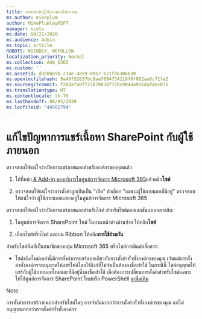 ```yaml
---
title: การแชร์กับผู้ใช้ภายนอกไม่ทํางาน
ms.author: mikeplum
author: MikePlumleyMSFT
manager: scotv
ms.date: 04/21/2020
ms.audience: Admin
ms.topic: article
ROBOTS: NOINDEX, NOFOLLOW
localization_priority: Normal
ms.collection: Adm_O365
ms.custom: ''
ms.assetid: d3d0b69b-214e-4859-8957-621fd6306b30
ms.openlocfilehash: 9a40f52637bc8aa7894754118f0f862aa6c71fe2
ms.sourcegitcommit: f28dafa0f727870038f72bc904da926daf4ec07b
ms.translationtype: MT
ms.contentlocale: th-TH
ms.lasthandoff: 06/05/2020
ms.locfileid: "44582794"
---
```

# <a name="fix-problems-sharing-sharepoint-content-with-external-users"></a>แก้ไขปัญหาการแชร์เนื้อหา SharePoint กับผู้ใช้ภายนอก

ตรวจสอบให้แน่ใจว่าเปิดการแชร์ภายนอกสําหรับองค์กรของคุณแล้ว
  
1. ไปที่หน้า[ &amp; Add-in ของบริการในศูนย์การจัดการ Microsoft 365](https://portal.office.com/adminportal/home#/Settings/ServicesAndAddIns)แล้วคลิก**ไซต์**
    
2. ตรวจสอบให้แน่ใจว่าการตั้งค่าถูกเปิดเป็น "เปิด" ถ้าเลือก "เฉพาะผู้ใช้ภายนอกที่มีอยู่" ตรวจสอบให้แน่ใจว่า ผู้ใช้ภายนอกแสดงอยู่ในศูนย์การจัดการ Microsoft 365
    
ตรวจสอบให้แน่ใจว่าเปิดการแชร์ภายนอกสําหรับไซต์ สําหรับไซต์คอลเลกชันแบบคลาสสิก:
  
1. ในศูนย์การจัดการ SharePoint ใหม่ ในบานหน้าต่างด้านซ้าย ให้คลิก**ไซต์**
    
2. เลือกไซต์หรือไซต์ และบน Ribbon ให้คลิก**การใช้ร่วมกัน**
    
สําหรับไซต์ทีมที่เป็นสมาชิกของกลุ่ม Microsoft 365 หรือไซต์การติดต่อสื่อสาร:
  
- ไซต์ชนิดใหม่เหล่านี้มีการตั้งค่าการแชร์แบบเดียวกับการตั้งค่าทั่วทั้งองค์กรของคุณ เว้นแต่การตั้งค่าทั้งองค์กรจะอนุญาตให้แชร์ไฟล์โดยใช้ลิงก์ที่ไม่จําเป็นต้องลงชื่อเข้าใช้ ในกรณีนี้ ไซต์อนุญาตให้แชร์กับผู้ใช้ภายนอกใหม่และที่มีอยู่ซึ่งลงชื่อเข้าใช้ เมื่อต้องการเปลี่ยนการตั้งค่าสําหรับไซต์เฉพาะ ให้ใช้ศูนย์การจัดการ SharePoint ใหม่หรือ PowerShell [ดูเพิ่มเติม](https://go.microsoft.com/fwlink/?linkid=871863)
    
> [!NOTE]
> การตั้งค่าการแชร์ภายนอกสําหรับไซต์ใดๆ อาจจํากัดมากกว่าการตั้งค่าทั่วทั้งองค์กรของคุณ แต่ไม่อนุญาตมากกว่าการตั้งค่าทั่วทั้งองค์กร 
  

